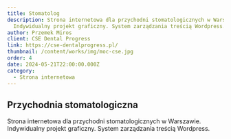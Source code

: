 ```yaml
---
title: Stomatolog
description: Strona internetowa dla przychodni stomatologicznych w Warszawie.
  Indywidualny projekt graficzny. System zarządzania treścią Wordpress.
author: Przemek Miros
client: CSE Dental Progress
link: https://cse-dentalprogress.pl/
thumbnail: /content/works/img/moc-cse.jpg
order: 4
date: 2024-05-21T22:00:00.000Z
category:
  - Strona internetowa
---
```

 

## Przychodnia stomatologiczna

Strona internetowa dla przychodni stomatologicznych w Warszawie. Indywidualny projekt graficzny. System zarządzania treścią Wordpress.
